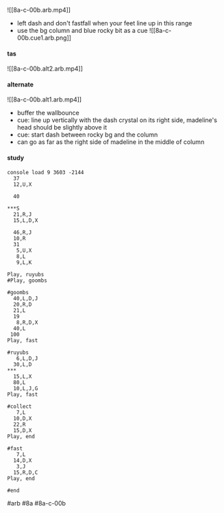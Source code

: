 ![[8a-c-00b.arb.mp4]]

- left dash and don't fastfall when your feet line up in this range
- use the bg column and blue rocky bit as a cue
![[8a-c-00b.cue1.arb.png]]

#### tas
![[8a-c-00b.alt2.arb.mp4]]

#### alternate
![[8a-c-00b.alt1.arb.mp4]]
- buffer the wallbounce
- cue: line up vertically with the dash crystal on its right side, madeline's head should be slightly above it
- cue: start dash between rocky bg and the column
- can go as far as the right side of madeline in the middle of column

#### study
```
console load 9 3603 -2144
  37
  12,U,X

  40

***S
  21,R,J
  15,L,D,X

  46,R,J
  10,R
  31
   5,U,X
   8,L
   9,L,K

Play, ruyubs
#Play, goombs

#goombs
  40,L,D,J
  20,R,D
  21,L
  19
   8,R,D,X
  40,L
 100
Play, fast

#ruyubs
   6,L,D,J
  30,L,D
***
  15,L,X
  80,L
  10,L,J,G
Play, fast

#collect
   7,L
  10,D,X
  22,R
  15,D,X
Play, end

#fast
   7,L
  14,D,X
   3,J
  15,R,D,C
Play, end

#end
```
#arb #8a #8a-c-00b

